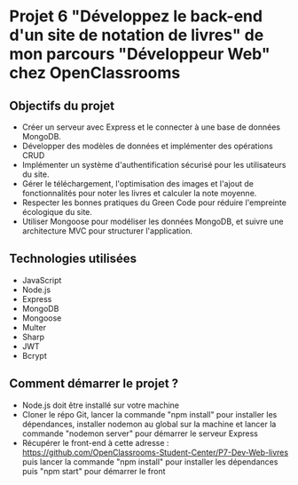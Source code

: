 # Projet 6 "Développez le back-end d'un site de notation de livres" de mon parcours "Développeur Web" chez OpenClassrooms

## Objectifs du projet

-   Créer un serveur avec Express et le connecter à une base de données MongoDB.
-   Développer des modèles de données et implémenter des opérations CRUD
-   Implémenter un système d'authentification sécurisé pour les utilisateurs du site.
-   Gérer le téléchargement, l'optimisation des images et l'ajout de fonctionnalités pour noter les livres et calculer la note moyenne.
-   Respecter les bonnes pratiques du Green Code pour réduire l'empreinte écologique du site.
-   Utiliser Mongoose pour modéliser les données MongoDB, et suivre une architecture MVC pour structurer l'application.

## Technologies utilisées

-   JavaScript
-   Node.js
-   Express
-   MongoDB
-   Mongoose
-   Multer
-   Sharp
-   JWT
-   Bcrypt

## Comment démarrer le projet ?

-   Node.js doit être installé sur votre machine
-   Cloner le répo Git, lancer la commande "npm install" pour installer les dépendances, installer nodemon au global sur la machine et lancer la commande "nodemon server" pour démarrer le serveur Express
-   Récupérer le front-end à cette adresse : https://github.com/OpenClassrooms-Student-Center/P7-Dev-Web-livres puis lancer la commande "npm install" pour installer les dépendances puis "npm start" pour démarrer le front
